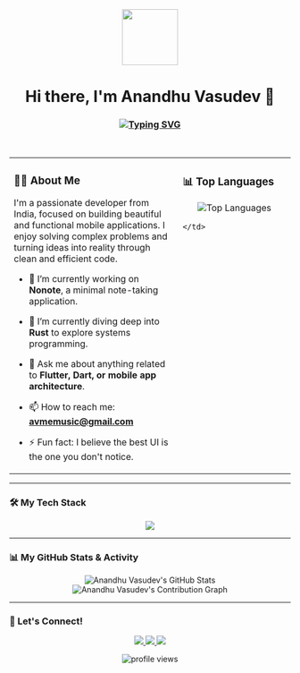 <!-- 
Hi, Anandhu! I've redesigned your README to be more modern and engaging.
Just copy, paste, and fill in your social media links below. 
-->

<div align="center">
  <img src="https://media.giphy.com/media/M9gbBd9nbDrOTu1Mqx/giphy.gif" width="100" />
</div>

<h1 align="center">
  Hi there, I'm Anandhu Vasudev 👋
</h1>

<h3 align="center">
  <a href="https://git.io/typing-svg">
    <img src="https://readme-typing-svg.herokuapp.com?font=Fira+Code&size=25&pause=1000&color=00BFFF¢er=true&vCenter=true&width=435&lines=Flutter+%26+Dart+Developer;Python+Enthusiast;Problem+Solver;Lifelong+Learner" alt="Typing SVG" />
  </a>
</h3>

<br>

<table>
  <tr>
    <td valign="top" width="60%">

### 👨‍💻 About Me

I'm a passionate developer from India, focused on building beautiful and functional mobile applications. I enjoy solving complex problems and turning ideas into reality through clean and efficient code.

- 🔭 I’m currently working on **Nonote**, a minimal note-taking application.
- 🌱 I’m currently diving deep into **Rust** to explore systems programming.
- 💬 Ask me about anything related to **Flutter, Dart, or mobile app architecture**.
- 📫 How to reach me: **avmemusic@gmail.com**
- ⚡ Fun fact: I believe the best UI is the one you don't notice.

    </td>
    <td valign="top" width="40%">

### 📊 Top Languages

<p align="center">
  <img src="https://github-readme-stats.vercel.app/api/top-langs/?username=anandhuvasudev&layout=compact&hide_title=1&card_width=280&theme=tokyonight" alt="Top Languages" />
</p>

    </td>
  </tr>
</table>

---

### 🛠️ My Tech Stack

<p align="center">
  <a href="https://skillicons.dev">
    <img src="https://skillicons.dev/icons?i=flutter,dart,python,cpp,c,firebase,git,github,vscode&perline=5" />
  </a>
</p>

---

### 📊 My GitHub Stats & Activity

<div align="center">
  <img src="https://github-readme-stats.vercel.app/api?username=anandhuvasudev&show_icons=true&theme=tokyonight&include_all_commits=true&count_private=true" alt="Anandhu Vasudev's GitHub Stats" />
  <br/>
  <img src="https://github-readme-activity-graph.vercel.app/graph?username=anandhuvasudev&theme=tokyo-night&hide_border=true&area=true" alt="Anandhu Vasudev's Contribution Graph" />
</div>

---

### 🤝 Let's Connect!

<p align="center">
  <!-- ⚠️ IMPORTANT: Please fill in your details below! -->
  <a href="https://www.linkedin.com/in/anandhuvasudev" target="_blank">
    <img src="https://img.shields.io/badge/LinkedIn-0077B5?style=for-the-badge&logo=linkedin&logoColor=white" />
  </a>
  <a href="https://twitter.com/anandhuvasudev_" target="_blank">
    <img src="https://img.shields.io/badge/Twitter-1DA1F2?style=for-the-badge&logo=twitter&logoColor=white" />
  </a>
  <a href="mailto:avmemusic@gmail.com" target="_blank">
    <img src="https://img.shields.io/badge/Gmail-D14836?style=for-the-badge&logo=gmail&logoColor=white" />
  </a>
</p>

<p align="center">
  <img src="https://komarev.com/ghpvc/?username=anandhuvasudev&label=Profile%20views&color=0e75b6&style=flat" alt="profile views" />
</p>
